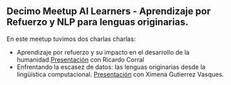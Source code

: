 ## Decimo Meetup AI Learners - Aprendizaje por Refuerzo y NLP para lenguas originarias.

En este meetup tuvimos dos charlas charlas:

- Aprendizaje por refuerzo y su impacto en el desarrollo de la humanidad.[Presentación](https://github.com/AILearnersMX/Meetup/blob/master/Meetup10/Aprendizaje_por_refuerzo.pdf) con Ricardo Corral
- Enfrentando la escasez de datos: las lenguas originarias desde la lingüística computacional. [Presentación](https://github.com/AILearnersMX/Meetup/blob/master/Meetup10/Elotl_ximena.pdf) con Ximena Gutierrez Vasques.
